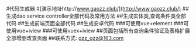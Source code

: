 #代码生成器
#[演示地址http://www.gaozz.club/](http://www.gaozz.club/)
##生成dao service controller全部代码及常用方法
##生成实体类,查询条件类全部代码
##生成前端页面全部代码
##生成安卓代码
###可使用vue+element
###可使用vue+iview
###可使用vuex+iview
##页面包括所有查询条件验证及表格扩展 全部增删改查页面
##联系方式: gzz_gzz@163.com